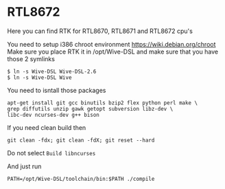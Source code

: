 # RTL8672

Here you can find RTK for RTL8670, RTL8671 and RTL8672 cpu's

You need to setup i386 chroot environment https://wiki.debian.org/chroot
Make sure you place RTK it in /opt/Wive-DSL and make sure that you have those 2 symlinks
```
$ ln -s Wive-DSL Wive-DSL-2.6
$ ln -s Wive-DSL Wive
```

You need to isntall those packages 
```
apt-get	install git gcc binutils bzip2 flex python perl make \
grep diffutils unzip gawk getopt subversion libz-dev \
libc-dev ncurses-dev g++ bison
```
If you need clean build then
```
git clean -fdx; git clean -fdX; git reset --hard
```
Do not select `Build libncurses`

And just run
```
PATH=/opt/Wive-DSL/toolchain/bin:$PATH ./compile
```
